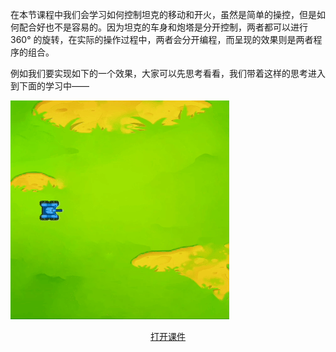 在本节课程中我们会学习如何控制坦克的移动和开火，虽然是简单的操控，但是如何配合好也不是容易的。因为坦克的车身和炮塔是分开控制，两者都可以进行 360° 的旋转，在实际的操作过程中，两者会分开编程，而呈现的效果则是两者程序的组合。

例如我们要实现如下的一个效果，大家可以先思考看看，我们带着这样的思考进入到下面的学习中——

![](_media/example.gif)

<center>

[打开课件](/2024/0205-2/slide/1 ":class=button")

</center>
